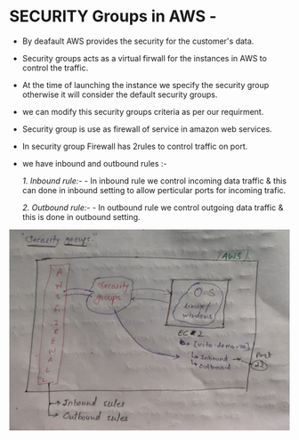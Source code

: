 # SECURITY Groups in AWS -

* By deafault AWS provides the security for the customer's data.

* Security groups acts as a virtual firwall for the instances in AWS to control the traffic.

* At the time of launching the instance we specify the security group otherwise it will consider the default security groups.

* we can modify this security groups criteria as per our requirment.

* Security group is use as firewall of service in amazon web services.

* In security group Firewall has 2rules to control traffic on port.
 
*  we have inbound and outbound rules :-

    *1. Inbound rule:-*
        - In inbound rule we control incoming data traffic & this can done in inbound setting to allow perticular ports for incoming trafic.

    *2. Outbound rule:-*
        - In outbound rule we control outgoing data traffic & this is done in outbound setting.
        
<img src="Security.jpeg">
